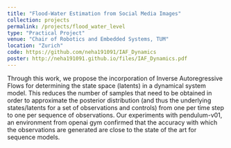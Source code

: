 ```yaml
---
title: "Flood-Water Estimation from Social Media Images"
collection: projects
permalink: /projects/flood_water_level
type: "Practical Project"
venue: "Chair of Robotics and Embedded Systems, TUM"
location: "Zurich"
code: https://github.com/neha191091/IAF_Dynamics
poster: http://neha191091.github.io/files/IAF_Dynamics.pdf
---
```


Through this work, we propose the incorporation of Inverse Autoregressive Flows
for determining the state space (latents) in a dynamical system model. 
This reduces the number of samples that need to be obtained in order to approximate 
the posterior distribution (and thus the underlying states/latents for a set of 
observations and controls) from one per time step to one per sequence of observations. 
Our experiments with pendulum-v01, an environment from openai gym confirmed that the 
accuracy with which the observations are generated are close to the state of the art 
for sequence models.
